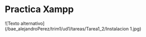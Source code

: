 # Practica Xampp

![Texto alternativo](/bae_alejandroPerez/trim1/ud1/tareas/Tarea1_2/Instalacion 1.jpg)
